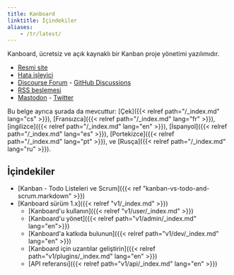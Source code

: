 ```yaml
---
title: Kanboard
linktitle: İçindekiler
aliases:
    - /tr/latest/
---
```


Kanboard, ücretsiz ve açık kaynaklı bir Kanban proje yönetimi yazılımıdır.

- [Resmi site](https://kanboard.org)
- [Hata işleyici](https://github.com/kanboard/kanboard/issues)
- [Discourse Forum](https://kanboard.discourse.group/) - [GitHub Discussions](https://github.com/orgs/kanboard/discussions)
- [RSS beslemesi](https://github.com/kanboard/kanboard/releases.atom)
- [Mastodon](https://mastodon.social/@kanboard) - [Twitter](https://twitter.com/kanboard)

Bu belge ayrıca şurada da mevcuttur: [Çek]({{< relref path="/_index.md" lang="cs" >}}), [Fransızca]({{< relref path="/_index.md" lang="fr" >}}),[ingilizce]({{< relref path="/_index.md" lang="en" >}}), [İspanyol]({{< relref path="/_index.md" lang="es" >}}), [Portekizce]({{< relref path="/_index.md" lang="pt" >}}), ve [Rusça]({{< relref path="/_index.md" lang="ru" >}}).

## İçindekiler

- [Kanban - Todo Listeleri ve Scrum]({{< ref "kanban-vs-todo-and-scrum.markdown" >}})
- [Kanboard sürüm 1.x]({{< relref "v1/_index.md" >}})
    - [Kanboard'u kullanın]({{< relref "v1/user/_index.md" >}})
    - [Kanboard'u yönet]({{< relref path="v1/admin/_index.md" lang="en">}})
    - [Kanboard'a katkıda bulunun]({{< relref path="v1/dev/_index.md" lang="en" >}})
    - [Kanboard için uzantılar geliştirin]({{< relref path="v1/plugins/_index.md" lang="en" >}})
    - [API referansı]({{< relref path="v1/api/_index.md" lang="en" >}})
